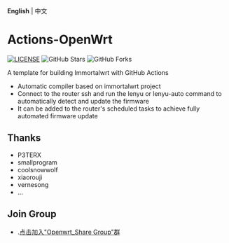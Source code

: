 **English** | 中文

# Actions-OpenWrt

[![LICENSE](https://img.shields.io/github/license/mashape/apistatus.svg?style=flat-square&label=LICENSE)](https://github.com/P3TERX/Actions-OpenWrt/blob/master/LICENSE)
![GitHub Stars](https://img.shields.io/github/stars/P3TERX/Actions-OpenWrt.svg?style=flat-square&label=Stars&logo=github)
![GitHub Forks](https://img.shields.io/github/forks/P3TERX/Actions-OpenWrt.svg?style=flat-square&label=Forks&logo=github)

A template for building Immortalwrt with GitHub Actions
- Automatic compiler based on immortalwrt project
- Connect to the router ssh and run the lenyu or lenyu-auto command to automatically detect and update the firmware
- It can be added to the router's scheduled tasks to achieve fully automated firmware update

## Thanks

- P3TERX
- smallprogram
- coolsnowwolf
- xiaorouji
- vernesong
- ...


## Join Group
- .[点击加入"Openwrt_Share Group"群](https://t.me/openwrt_lede_v2ray_plugin)
